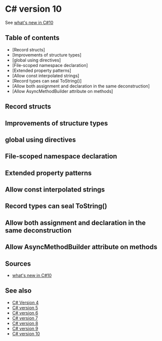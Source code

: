 # C# version 10

See [what's new in C#10](https://docs.microsoft.com/en-us/dotnet/csharp/whats-new/csharp-10)

## Table of contents

- [Record structs]
- [Improvements of structure types]
- [global using directives]
- [File-scoped namespace declaration]
- [Extended property patterns]
- [Allow const interpolated strings]
- [Record types can seal ToString()]
- [Allow both assignment and declaration in the same deconstruction]
- [Allow AsyncMethodBuilder attribute on methods]

## Record structs

## Improvements of structure types

## global using directives

## File-scoped namespace declaration

## Extended property patterns

## Allow const interpolated strings

## Record types can seal ToString()

## Allow both assignment and declaration in the same deconstruction

## Allow AsyncMethodBuilder attribute on methods

## Sources

- [what's new in C#10](https://docs.microsoft.com/en-us/dotnet/csharp/whats-new/csharp-10)

## See also

- [C# Version 4](version4.md)
- [C# version 5](version5.md)
- [C# version 6](version6.md)
- [C# version 7](version7.md)
- [C# version 8](version8.md)
- [C# version 9](version9.md)
- [C# version 10](version10.md)
